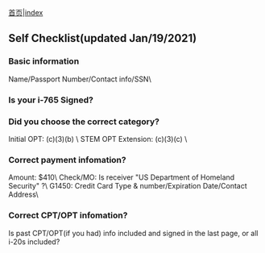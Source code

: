 [首页](https://ion2014.github.io/OPTActionLogs/index_ch)|[index](https://ion2014.github.io/OPTActionLogs)
## Self Checklist(updated Jan/19/2021)

### Basic information

Name/Passport Number/Contact info/SSN\\

### Is your i-765 Signed?

### Did you choose the correct category?

Initial OPT: (c)(3)(b) \\
STEM OPT Extension: (c)(3)(c) \\

### Correct payment infomation?
Amount: $410\\
Check/MO: Is receiver "US Department of Homeland Security" ?\\
G1450: Credit Card Type & number/Expiration Date/Contact Address\\

### Correct CPT/OPT infomation?
Is past CPT/OPT(if you had) info included and signed in the last page, or all i-20s included?